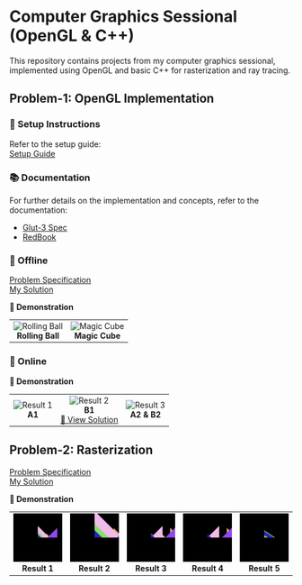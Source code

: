 # Computer Graphics Sessional (OpenGL & C++)
This repository contains projects from my computer graphics sessional, implemented using OpenGL and basic C++ for rasterization and ray tracing.

## Problem-1: OpenGL Implementation  

### 📌 Setup Instructions  
Refer to the setup guide:  
[Setup Guide](./Setting_Up_OpenGL.pdf)  

### 📚 Documentation  
For further details on the implementation and concepts, refer to the documentation:  
- [Glut-3 Spec](./glut-3.spec.pdf)  
- [RedBook](./redbook.pdf)  
  
### :page_with_curl: Offline

[Problem Specification](./Offline-1/Specification.pdf)  
[My Solution](./Offline-1/1905088/)  

**🎥 Demonstration**

<table>
  <tr>
    <td align="center">
      <img src="https://github.com/user-attachments/assets/6723c104-a626-46f9-8acf-82a9b2a67f11" width="350" alt="Rolling Ball">
      <br><b>Rolling Ball</b>
    </td>
    <td align="center">
      <img src="https://github.com/user-attachments/assets/2d0bdc06-1157-472a-b413-a2f80a7ac687" width="350" alt="Magic Cube">
      <br><b>Magic Cube</b>
    </td>
  </tr>
</table>


### :dash: Online

**🎥 Demonstration**

<table>
  <tr>
    <td align="center">
      <img src="https://github.com/user-attachments/assets/0d44b4e4-6c28-4d27-840a-f57b86d0a887" width="250" alt="Result 1">
      <br><b>A1</b>
    </td>
    <td align="center">
      <img src="https://github.com/user-attachments/assets/83487ee4-692e-4736-9d99-068aa20cce7d" width="250" alt="Result 2">
      <br><b>B1</b>
      <br><a href="./Online-1/B1/1905088.cpp">📂 View Solution</a>
    </td>
    <td align="center">
      <img src="https://github.com/user-attachments/assets/29f5ca67-5d68-45bb-a915-bd1e18eea464" width="250" alt="Result 3">
      <br><b>A2 & B2</b>
    </td>
  </tr>
</table>


## Problem-2: Rasterization

[Problem Specification](./Offline-2/Offline-2_Specifications.pdf)  
[My Solution](./Offline-2/1905088)

**🎥 Demonstration**

<table>
  <tr>
    <td align="center">
      <img src="./Offline-2/IOs/1/out.bmp" width="200" alt="Result 1">
      <br><b>Result 1</b>
    </td>
    <td align="center">
      <img src="./Offline-2/IOs/2/out.bmp" width="200" alt="Result 2">
      <br><b>Result 2</b>
    </td>
    <td align="center">
      <img src="./Offline-2/IOs/3/out.bmp" width="200" alt="Result 3">
      <br><b>Result 3</b>
    </td>
    <td align="center">
      <img src="./Offline-2/IOs/4/out.bmp" width="200" alt="Result 4">
      <br><b>Result 4</b>
    </td>
    <td align="center">
      <img src="./Offline-2/IOs/5/out.bmp" width="200" alt="Result 5">
      <br><b>Result 5</b>
    </td>
  </tr>
</table>


